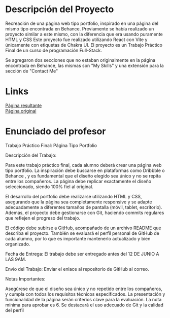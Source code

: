 <h1> Descripción del Proyecto </h1>
<p> 
  Recreación de una página web tipo portfolio, inspirado en una página del mismo tipo encontrada en Behance.
  Previamente se había realizado un proyecto similar a este mismo, con la diferencia que era usando puramente HTML y CSS
  Este proyecto fue realizado utilizando React con Vite y únicamente con etiquetas de Chakra UI.
  El proyecto es un Trabajo Práctico Final de un curso de programación Full-Stack.

  Se agregaron dos secciones que no estaban originalmente en la página encontrada en Behance, las mismas son "My Skills" y una extensión para la sección de "Contact Me"
</p>
<h1> Links</h1>
<a href="[https://l-lopezmartin.github.io/TP-Final-Portfolio/](https://portfolio-react-weld.vercel.app/)"> Página resultante </a>
</br>
<a href="https://www.behance.net/gallery/197657939/UIUX-Portfolio-Website-Landing-Page-Design-Figma?tracking_source=search_projects|portfolio+landing+page&l=75"> Página original </a>
<h1> Enunciado del profesor </h1>
<p> 
Trabajo Práctico Final: Página Tipo Portfolio

Descripción del Trabajo:

Para este trabajo práctico final, cada alumno deberá crear una página web tipo portfolio. La inspiración debe buscarse en plataformas como Dribbble o Behance , y es fundamental que el diseño elegido sea único y no se repita entre los compañeros. La página debe replicar exactamente el diseño seleccionado, siendo 100% fiel al original.

El desarrollo del portfolio debe realizarse utilizando HTML y CSS, asegurando que la página sea completamente responsive y se adapte adecuadamente a diferentes tamaños de pantalla (móvil, tablet, escritorio). Además, el proyecto debe gestionarse con Git, haciendo commits regulares que reflejen el progreso del trabajo.

El código debe subirse a GitHub, acompañado de un archivo README que describa el proyecto. También se evaluará el perfil personal de GitHub de cada alumno, por lo que es importante mantenerlo actualizado y bien organizado.

Fecha de Entrega: El trabajo debe ser entregado antes del 12 DE JUNIO  A LAS 9AM.

Envío del Trabajo: Enviar el enlace al repositorio de GitHub al correo.

Notas Importantes:

Asegúrese de que el diseño sea único y no repetido entre los compañeros, y cumpla con todos los requisitos técnicos especificados. La presentación y funcionalidad de la página serán criterios clave para la evaluación. La nota mínima para aprobar es 6. Se destacará el uso adecuado de Git y la calidad del perfil
</p>
